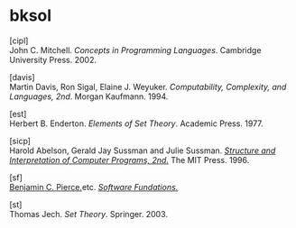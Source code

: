 # bksol


[cipl]  
John C. Mitchell. 
*Concepts in Programming Languages*. 
Cambridge University Press. 2002.

[davis]  
Martin Davis, Ron Sigal, Elaine J. Weyuker. 
*Computability, Complexity, and Languages, 2nd*. 
Morgan Kaufmann. 1994.  

[est]  
Herbert B. Enderton. *Elements of Set Theory*. Academic Press. 1977.

[sicp]  
Harold Abelson, Gerald Jay Sussman and Julie Sussman. 
[*Structure and Interpretation of Computer Programs, 2nd*.](https://mitpress.mit.edu/sicp/) 
The MIT Press. 1996.

[sf]  
[Benjamin C. Pierce.](http://www.cis.upenn.edu/~bcpierce/)etc. 
[*Software Fundations*.](http://www.cis.upenn.edu/~bcpierce/sf/current/index.html) 

[st]  
Thomas Jech. 
*Set Theory*. 
Springer. 2003.
